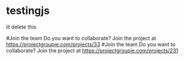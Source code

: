 # testingjs
ill delete this

#Join the team 
 Do you want to collaborate? Join the project at https://projectgroupie.com/projects/33
#Join the team 
 Do you want to collaborate? Join the project at https://projectgroupie.com/projects/231